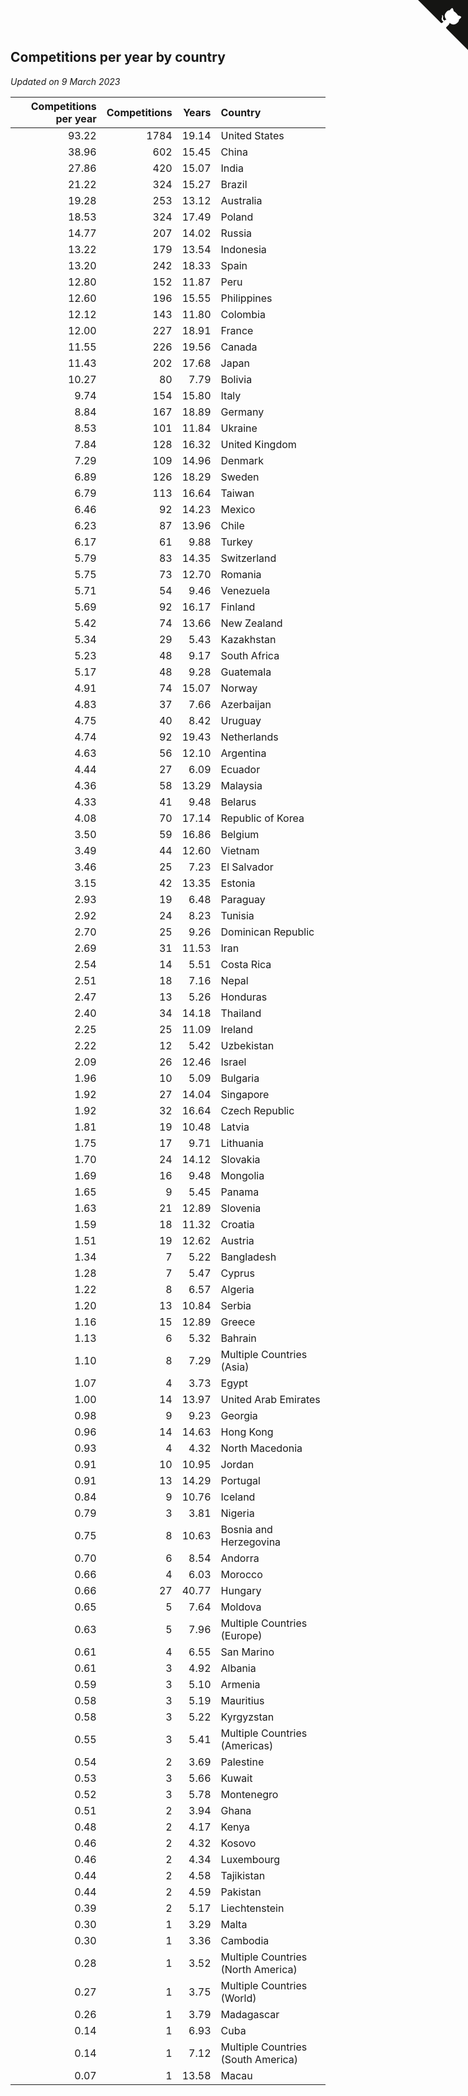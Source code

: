 ## Competitions per year by country

*Updated on  9 March 2023*

| Competitions per year | Competitions | Years | Country |
| ---: | ---: | ---: | :--- |
| 93.22 | 1784 | 19.14 | United States |
| 38.96 | 602 | 15.45 | China |
| 27.86 | 420 | 15.07 | India |
| 21.22 | 324 | 15.27 | Brazil |
| 19.28 | 253 | 13.12 | Australia |
| 18.53 | 324 | 17.49 | Poland |
| 14.77 | 207 | 14.02 | Russia |
| 13.22 | 179 | 13.54 | Indonesia |
| 13.20 | 242 | 18.33 | Spain |
| 12.80 | 152 | 11.87 | Peru |
| 12.60 | 196 | 15.55 | Philippines |
| 12.12 | 143 | 11.80 | Colombia |
| 12.00 | 227 | 18.91 | France |
| 11.55 | 226 | 19.56 | Canada |
| 11.43 | 202 | 17.68 | Japan |
| 10.27 | 80 | 7.79 | Bolivia |
| 9.74 | 154 | 15.80 | Italy |
| 8.84 | 167 | 18.89 | Germany |
| 8.53 | 101 | 11.84 | Ukraine |
| 7.84 | 128 | 16.32 | United Kingdom |
| 7.29 | 109 | 14.96 | Denmark |
| 6.89 | 126 | 18.29 | Sweden |
| 6.79 | 113 | 16.64 | Taiwan |
| 6.46 | 92 | 14.23 | Mexico |
| 6.23 | 87 | 13.96 | Chile |
| 6.17 | 61 | 9.88 | Turkey |
| 5.79 | 83 | 14.35 | Switzerland |
| 5.75 | 73 | 12.70 | Romania |
| 5.71 | 54 | 9.46 | Venezuela |
| 5.69 | 92 | 16.17 | Finland |
| 5.42 | 74 | 13.66 | New Zealand |
| 5.34 | 29 | 5.43 | Kazakhstan |
| 5.23 | 48 | 9.17 | South Africa |
| 5.17 | 48 | 9.28 | Guatemala |
| 4.91 | 74 | 15.07 | Norway |
| 4.83 | 37 | 7.66 | Azerbaijan |
| 4.75 | 40 | 8.42 | Uruguay |
| 4.74 | 92 | 19.43 | Netherlands |
| 4.63 | 56 | 12.10 | Argentina |
| 4.44 | 27 | 6.09 | Ecuador |
| 4.36 | 58 | 13.29 | Malaysia |
| 4.33 | 41 | 9.48 | Belarus |
| 4.08 | 70 | 17.14 | Republic of Korea |
| 3.50 | 59 | 16.86 | Belgium |
| 3.49 | 44 | 12.60 | Vietnam |
| 3.46 | 25 | 7.23 | El Salvador |
| 3.15 | 42 | 13.35 | Estonia |
| 2.93 | 19 | 6.48 | Paraguay |
| 2.92 | 24 | 8.23 | Tunisia |
| 2.70 | 25 | 9.26 | Dominican Republic |
| 2.69 | 31 | 11.53 | Iran |
| 2.54 | 14 | 5.51 | Costa Rica |
| 2.51 | 18 | 7.16 | Nepal |
| 2.47 | 13 | 5.26 | Honduras |
| 2.40 | 34 | 14.18 | Thailand |
| 2.25 | 25 | 11.09 | Ireland |
| 2.22 | 12 | 5.42 | Uzbekistan |
| 2.09 | 26 | 12.46 | Israel |
| 1.96 | 10 | 5.09 | Bulgaria |
| 1.92 | 27 | 14.04 | Singapore |
| 1.92 | 32 | 16.64 | Czech Republic |
| 1.81 | 19 | 10.48 | Latvia |
| 1.75 | 17 | 9.71 | Lithuania |
| 1.70 | 24 | 14.12 | Slovakia |
| 1.69 | 16 | 9.48 | Mongolia |
| 1.65 | 9 | 5.45 | Panama |
| 1.63 | 21 | 12.89 | Slovenia |
| 1.59 | 18 | 11.32 | Croatia |
| 1.51 | 19 | 12.62 | Austria |
| 1.34 | 7 | 5.22 | Bangladesh |
| 1.28 | 7 | 5.47 | Cyprus |
| 1.22 | 8 | 6.57 | Algeria |
| 1.20 | 13 | 10.84 | Serbia |
| 1.16 | 15 | 12.89 | Greece |
| 1.13 | 6 | 5.32 | Bahrain |
| 1.10 | 8 | 7.29 | Multiple Countries (Asia) |
| 1.07 | 4 | 3.73 | Egypt |
| 1.00 | 14 | 13.97 | United Arab Emirates |
| 0.98 | 9 | 9.23 | Georgia |
| 0.96 | 14 | 14.63 | Hong Kong |
| 0.93 | 4 | 4.32 | North Macedonia |
| 0.91 | 10 | 10.95 | Jordan |
| 0.91 | 13 | 14.29 | Portugal |
| 0.84 | 9 | 10.76 | Iceland |
| 0.79 | 3 | 3.81 | Nigeria |
| 0.75 | 8 | 10.63 | Bosnia and Herzegovina |
| 0.70 | 6 | 8.54 | Andorra |
| 0.66 | 4 | 6.03 | Morocco |
| 0.66 | 27 | 40.77 | Hungary |
| 0.65 | 5 | 7.64 | Moldova |
| 0.63 | 5 | 7.96 | Multiple Countries (Europe) |
| 0.61 | 4 | 6.55 | San Marino |
| 0.61 | 3 | 4.92 | Albania |
| 0.59 | 3 | 5.10 | Armenia |
| 0.58 | 3 | 5.19 | Mauritius |
| 0.58 | 3 | 5.22 | Kyrgyzstan |
| 0.55 | 3 | 5.41 | Multiple Countries (Americas) |
| 0.54 | 2 | 3.69 | Palestine |
| 0.53 | 3 | 5.66 | Kuwait |
| 0.52 | 3 | 5.78 | Montenegro |
| 0.51 | 2 | 3.94 | Ghana |
| 0.48 | 2 | 4.17 | Kenya |
| 0.46 | 2 | 4.32 | Kosovo |
| 0.46 | 2 | 4.34 | Luxembourg |
| 0.44 | 2 | 4.58 | Tajikistan |
| 0.44 | 2 | 4.59 | Pakistan |
| 0.39 | 2 | 5.17 | Liechtenstein |
| 0.30 | 1 | 3.29 | Malta |
| 0.30 | 1 | 3.36 | Cambodia |
| 0.28 | 1 | 3.52 | Multiple Countries (North America) |
| 0.27 | 1 | 3.75 | Multiple Countries (World) |
| 0.26 | 1 | 3.79 | Madagascar |
| 0.14 | 1 | 6.93 | Cuba |
| 0.14 | 1 | 7.12 | Multiple Countries (South America) |
| 0.07 | 1 | 13.58 | Macau |


<a href="https://github.com/jonatanklosko/wca_statistics" class="github-corner" aria-label="View source on Github"><svg width="80" height="80" viewBox="0 0 250 250" style="fill:#151513; color:#fff; position: absolute; top: 0; border: 0; right: 0;" aria-hidden="true"><path d="M0,0 L115,115 L130,115 L142,142 L250,250 L250,0 Z"></path><path d="M128.3,109.0 C113.8,99.7 119.0,89.6 119.0,89.6 C122.0,82.7 120.5,78.6 120.5,78.6 C119.2,72.0 123.4,76.3 123.4,76.3 C127.3,80.9 125.5,87.3 125.5,87.3 C122.9,97.6 130.6,101.9 134.4,103.2" fill="currentColor" style="transform-origin: 130px 106px;" class="octo-arm"></path><path d="M115.0,115.0 C114.9,115.1 118.7,116.5 119.8,115.4 L133.7,101.6 C136.9,99.2 139.9,98.4 142.2,98.6 C133.8,88.0 127.5,74.4 143.8,58.0 C148.5,53.4 154.0,51.2 159.7,51.0 C160.3,49.4 163.2,43.6 171.4,40.1 C171.4,40.1 176.1,42.5 178.8,56.2 C183.1,58.6 187.2,61.8 190.9,65.4 C194.5,69.0 197.7,73.2 200.1,77.6 C213.8,80.2 216.3,84.9 216.3,84.9 C212.7,93.1 206.9,96.0 205.4,96.6 C205.1,102.4 203.0,107.8 198.3,112.5 C181.9,128.9 168.3,122.5 157.7,114.1 C157.9,116.9 156.7,120.9 152.7,124.9 L141.0,136.5 C139.8,137.7 141.6,141.9 141.8,141.8 Z" fill="currentColor" class="octo-body"></path></svg></a><style>.github-corner:hover .octo-arm{animation:octocat-wave 560ms ease-in-out}@keyframes octocat-wave{0%,100%{transform:rotate(0)}20%,60%{transform:rotate(-25deg)}40%,80%{transform:rotate(10deg)}}@media (max-width:500px){.github-corner:hover .octo-arm{animation:none}.github-corner .octo-arm{animation:octocat-wave 560ms ease-in-out}}</style>
